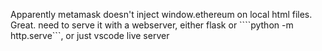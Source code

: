 Apparently metamask doesn't inject window.ethereum on local html files. Great. need to serve it with a webserver, either flask or ````python -m http.serve```, or just vscode live server

